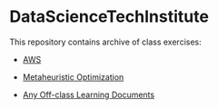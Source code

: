 # DataScienceTechInstitute
This repository contains archive of class exercises:

- [AWS](https://github.com/daydreamersjp/DataScienceTechInstitute/tree/master/AWS)
- [Metaheuristic Optimization](https://github.com/daydreamersjp/DataScienceTechInstitute/tree/master/Optimization)

- [Any Off-class Learning Documents](https://github.com/daydreamersjp/DataScienceTechInstitute/tree/master/OffClass)
